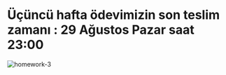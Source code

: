 


# Üçüncü hafta ödevimizin son teslim zamanı :  29 Ağustos Pazar saat 23:00 



![homework-3](https://user-images.githubusercontent.com/45206582/130367375-bd448187-9b20-41aa-9608-d0ae906e862a.PNG)

